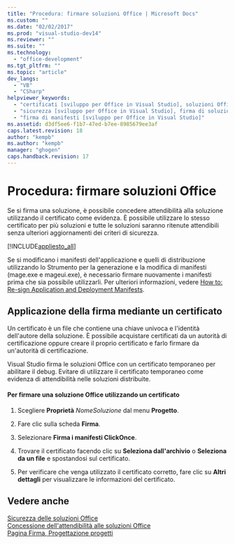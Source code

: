```yaml
---
title: "Procedura: firmare soluzioni Office | Microsoft Docs"
ms.custom: ""
ms.date: "02/02/2017"
ms.prod: "visual-studio-dev14"
ms.reviewer: ""
ms.suite: ""
ms.technology: 
  - "office-development"
ms.tgt_pltfrm: ""
ms.topic: "article"
dev_langs: 
  - "VB"
  - "CSharp"
helpviewer_keywords: 
  - "certificati [sviluppo per Office in Visual Studio], soluzioni Office"
  - "sicurezza [sviluppo per Office in Visual Studio], firma di soluzioni Office"
  - "firma di manifesti [sviluppo per Office in Visual Studio]"
ms.assetid: d3df5ee6-f1b7-47ed-b7ee-8985679ee3af
caps.latest.revision: 18
author: "kempb"
ms.author: "kempb"
manager: "ghogen"
caps.handback.revision: 17
---
```

# Procedura: firmare soluzioni Office
  Se si firma una soluzione, è possibile concedere attendibilità alla soluzione utilizzando il certificato come evidenza.  È possibile utilizzare lo stesso certificato per più soluzioni e tutte le soluzioni saranno ritenute attendibili senza ulteriori aggiornamenti dei criteri di sicurezza.  
  
 [!INCLUDE[appliesto_all](../vsto/includes/appliesto-all-md.md)]  
  
 Se si modificano i manifesti dell'applicazione e quelli di distribuzione utilizzando lo Strumento per la generazione e la modifica di manifesti \(mage.exe e mageui.exe\), è necessario firmare nuovamente i manifesti prima che sia possibile utilizzarli.  Per ulteriori informazioni, vedere [How to: Re-sign Application and Deployment Manifests](~/deployment/how-to-re-sign-application-and-deployment-manifests.md).  
  
## Applicazione della firma mediante un certificato  
 Un certificato è un file che contiene una chiave univoca e l'identità dell'autore della soluzione.  È possibile acquistare certificati da un autorità di certificazione oppure creare il proprio certificato e farlo firmare da un'autorità di certificazione.  
  
 Visual Studio firma le soluzioni Office con un certificato temporaneo per abilitare il debug.  Evitare di utilizzare il certificato temporaneo come evidenza di attendibilità nelle soluzioni distribuite.  
  
#### Per firmare una soluzione Office utilizzando un certificato  
  
1.  Scegliere **Proprietà** *NomeSoluzione* dal menu **Progetto**.  
  
2.  Fare clic sulla scheda **Firma**.  
  
3.  Selezionare **Firma i manifesti ClickOnce**.  
  
4.  Trovare il certificato facendo clic su **Seleziona dall'archivio** o **Seleziona da un file** e spostandosi sul certificato.  
  
5.  Per verificare che venga utilizzato il certificato corretto, fare clic su **Altri dettagli** per visualizzare le informazioni del certificato.  
  
## Vedere anche  
 [Sicurezza delle soluzioni Office](../vsto/securing-office-solutions.md)   
 [Concessione dell'attendibilità alle soluzioni Office](../vsto/granting-trust-to-office-solutions.md)   
 [Pagina Firma, Progettazione progetti](../ide/reference/signing-page-project-designer.md)  
  
  